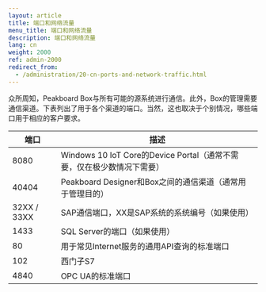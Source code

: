 ```yaml
---
layout: article
title: 端口和网络流量
menu_title: 端口和网络流量
description: 端口和网络流量
lang: cn
weight: 2000
ref: admin-2000
redirect_from:
  - /administration/20-cn-ports-and-network-traffic.html
---
```



众所周知，Peakboard Box与所有可能的源系统进行通信。此外，Box的管理需要通信渠道。下表列出了用于各个渠道的端口。当然，这也取决于个别情况，哪些端口用于相应的客户要求。

| **端口** | **描述** |
|-------------|-------------|
| 8080 | Windows 10 IoT Core的Device Portal（通常不需要，仅在极少数情况下需要） |
| 40404 | Peakboard Designer和Box之间的通信渠道（通常用于管理目的） |
32XX / 33XX | SAP通信端口，XX是SAP系统的系统编号（如果使用） |
| 1433 | SQL Server的端口（如果使用） |
| 80 | 用于常见Internet服务的通用API查询的标准端口 |
| 102 | 西门子S7 |
| 4840 | OPC UA的标准端口 |
